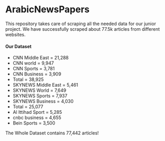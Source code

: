 # ArabicNewsPapers
<p>This repository takes care of scraping all the needed data for our junior project. We have successfully scraped about 77.5k articles from different websites.</p>
<h4> Our Dataset </h4>
<ul>
  <li>  CNN Middle East = 21,288 </li>
  <li>  CNN world = 9,947 </li>
  <li>  CNN Sports = 3,781 </li>
  <li>  CNN Business = 3,909 </li>
  <li>  Total = 38,925 </li>
  
  <li>  SKYNEWS Middle East = 5,461 </li>
  <li>  SKYNEWS World = 7,649 </li>
  <li>  SKYNEWS Sports = 7,937 </li>
  <li>  SKYNEWS Business = 4,030 </li>
  <li>  Total = 25,077 </li>
  
  <li> Al Ittihad Sport = 5,285 </li>
  
  <li> cnbc business = 4,655 </li>
  <li> Bein Sports = 3,500 </li>
</ul>
<p> The Whole Dataset contains 77,442 articles! <p>
